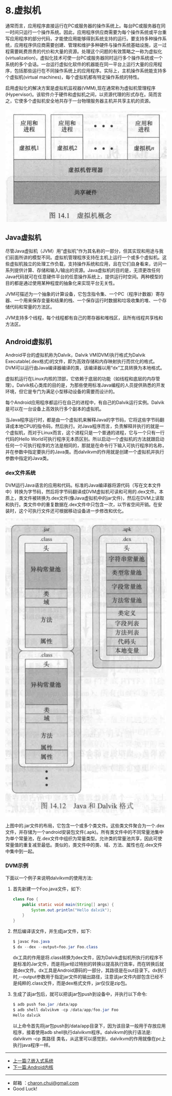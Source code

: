 # 8.虚拟机

通常而言，应用程序直接运行在PC或服务器的操作系统上。每台PC或服务器在同一时间只运行一个操作系统。因此，应用程序供应商需要为每个操作系统或平台重写应用程序的部分代码，才能使应用能够得到系统支持的运行。要支持多种操作系统，应用程序供应商需要创建、管理和维护多种硬件与操作系统基础设施，这一过程需要耗费昂贵的代价和大量的资源。处理这个问题的有效策略之一称为虚拟化(virtualization)，虚拟化技术可使一台PC或服务器同时运行多个操作系统或一个系统的多个会话。一台运行虚拟化软件的机器能在同一平台上运行大量的应用程序，包括那些运行在不同操作系统上的应用程序。实际上，主机操作系统能支持多个虚拟机(virtual machines)，每个虚拟机都有特定操作系统的特性。 

启用虚拟化的解决方案是虚拟机监视器(VMM),现在通常称为虚拟机管理程序(Hypervisor)。该软件介于硬件和虚拟机之间，以资源代理的形式存在。简而言之，它使多个虚拟机安全地共存于一台物理服务器主机并共享主机的资源。



![img](https://raw.githubusercontent.com/CharonChui/Pictures/master/virtual_1.png?raw=true)



## Java虚拟机



尽管Java虚拟机（JVM）用“虚拟机”作为其名称的一部分，但其实现和用途与我们前面所讲的模型不同。虚拟机管理程序支持在主机上运行一个或多个虚拟机。这些虚拟机独立的处理工作负载，支持操作系统和应用，且在它们自身看来，访问一系列提供计算、存储和输入/输出的资源。Java虚拟机的目的是，无须更改任何Java代码就可在任意硬件平台的任意操作系统上，提供运行时空间。两种模型的目的都是通过使用某种程度的抽象化来实现平台无关性。       

JVM可描述为一个抽象的计算设备，它包含指令集、一个PC（程序计数器）寄存器、一个用来保存变量和结果的栈、一个保存运行时数据和垃圾收集的堆、一个存储代码和常量的方法区。 

JVM支持多个线程，每个线程都有自己的寄存器和堆栈区，且所有线程共享栈和方法区。



## Android虚拟机



Android平台的虚拟机称为Dalvik，Dalvik VM(DVM)执行格式为Dalvik Executable(.dex格式)的文件，即为高效存储和内存映射执行而优化的格式。DVM可以运行由Java编译器编译的类，该编译器以用“dx”工具转换为本地格式。

虚拟机运行在Linux内核的顶部，它依赖于底层的功能（如线程和底层的内存管理）。Dalvik核心类库的目的是，为那些使用标准Java编程的人员提供熟悉的开发环境，但它是专门为满足小型移动设备的需要而设计的。

每个Android应用程序都运行在自己的进程中，有自己的Dalvik运行实例。Dalvik是可以在一台设备上高效执行多个副本的虚拟机。 

当Java程序运行时，都是由一个虚拟机来解释Java的字节码，它将这些字节码翻译成本地CPU的指令码，然后执行。对Java程序而言，负责解释并执行的就是一个虚拟机，而对于Linux而言，这个进程只是一个普通的进程，它与一个只有一行代码的Hello World可执行程序无本质区别。所以启动一个虚拟机的方法就跟启动任何一个可执行程序的方法是相同的，那就是在命令行下输入可执行程序的名称，并在参数中指定要执行的Java类。而dalvikvm的作用就是创建一个虚拟机并执行参数中指定的Java类。



### dex文件系统

DVM运行Java语言的应用和代码。标准的Java编译器将源代码（写在文本文件中）转换为字节码，然后将字节码翻译成DVM虚拟机可读和可用的.dex文件。本质上，类文件被转换为.dex文件(像Java虚拟机中的jar文件)，然后在DVM上读取和执行。类文件中的重复数据在.dex文件中只包含一次，以节省空间开销。在安装时，这个可执行文件还可根据移动设备进一步修改和优化。



![img](https://raw.githubusercontent.com/CharonChui/Pictures/master/java_vs_dalvik.png?raw=true)

上图中的.jar文件的布局，它包含一个或多个类文件。这些类文件聚合为一个.dex文件，并存储为一个android安装包文件(.apk)。所有类文件中的不同常量池集中为单个常量池，在.dex文件中组织为常量类型。允许类的常量池共享，因此可使常量值的重复减至最低。类似的，类文件中的类、域、方法、属性也在.dex文件中集中到一起。



### DVM示例

下面以一个例子来说明dalvikvm的使用方法: 

1. 首先新建一个Foo.java文件，如下:  

    ```java
    class Foo {
        public static void main(String[] args) {
            System.out.println("Hello dalvik");
        }
    }
    ```

2. 然后编译该文件，并生成jar文件，如下: 

    ```java
    $ javac Foo.java
    $ dx --dex --output=foo.jar Foo.class
    ```

    dx工具的作用是将.class转换为dex文件，因为Dalvik虚拟机所执行的程序不是标准的Jar文件，而是将jar经过特别的转换以提高执行效率，而在转换后就是dex文件。dx工具是Android源码的一部分，其路径是在out目录下。dx执行时,--output参数用于指定jar文件的输出路径，注意该jar文件内部包含已经不是纯粹的.class文件，而是dex格式文件，jar仅仅是zip包。

3. 生成了该jar包后，就可以把该jar包push到设备中，并执行以下命令: 

    ```java
    $ adb push foo.jar /data/app
    $ adb shell dalvikvm -cp /data/app/foo.jar Foo
    Hello dalvik    
    ```

    以上命令首先将jar包push到/data/app目录下，因为该目录一般用于存放应用程序，接着使用adb shell执行dalvikvm程序。dalvikvm的执行语法是: dalvikvm -cp 类路径 类名，从这里可以感觉到，dalvikvm的作用就像在pc上执行java程序一样。

---

- [上一篇:7.嵌入式系统](https://github.com/CharonChui/AndroidNote/blob/master/OperatingSystem/7.%E5%B5%8C%E5%85%A5%E5%BC%8F%E7%B3%BB%E7%BB%9F.md)
- [下一篇:Android内核](https://github.com/CharonChui/AndroidNote/tree/master/OperatingSystem/AndroidKernal)


---

- 邮箱 ：charon.chui@gmail.com  
- Good Luck! 
